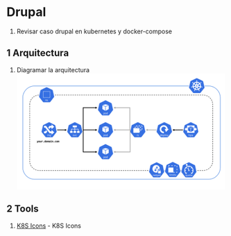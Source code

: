 # Drupal
1. Revisar caso drupal en kubernetes y docker-compose

## 1 Arquitectura
1. Diagramar la arquitectura
![title](k8s-exposed-pod.png)

## 2 Tools
1. [K8S Icons](https://github.com/kubernetes/community/tree/master/icons) - K8S Icons


